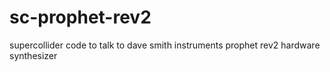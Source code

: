 # sc-prophet-rev2
supercollider code to talk to dave smith instruments prophet rev2 hardware synthesizer

